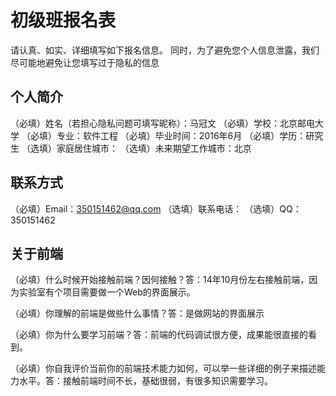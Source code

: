 # 初级班报名表

请认真、如实、详细填写如下报名信息。
同时，为了避免您个人信息泄露，我们尽可能地避免让您填写过于隐私的信息

## 个人简介

（必填）姓名（若担心隐私问题可填写昵称）：马冠文
（必填）学校：北京邮电大学
（必填）专业：软件工程
（必填）毕业时间：2016年6月
（必填）学历：研究生
（选填）家庭居住城市：
（选填）未来期望工作城市：北京

## 联系方式

（必填）Email：350151462@qq.com
（选填）联系电话：
（选填）QQ：350151462

## 关于前端

（必填）什么时候开始接触前端？因何接触？答：14年10月份左右接触前端，因为实验室有个项目需要做一个Web的界面展示。

（必填）你理解的前端是做些什么事情？答：是做网站的界面展示

（必填）你为什么要学习前端？答：前端的代码调试很方便，成果能很直接的看到。

（必填）你自我评价当前你的前端技术能力如何，可以举一些详细的例子来描述能力水平。答：接触前端时间不长，基础很弱，有很多知识需要学习。

